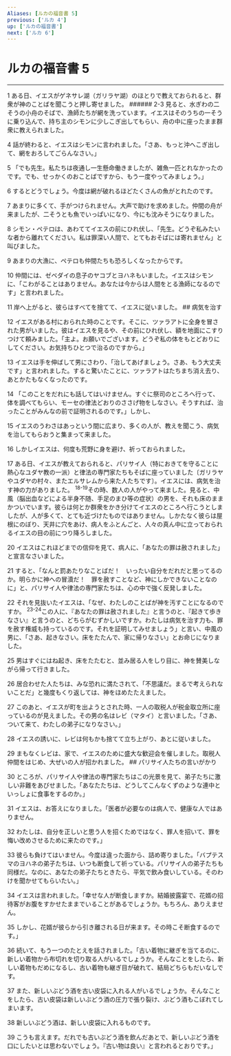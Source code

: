 ```yaml
---
Aliases: [ルカの福音書 5]
previous: ['ルカ 4']
up: ['ルカの福音書']
next: ['ルカ 6']
---
```

# ルカの福音書 5

***




1 
ある日、イエスがゲネサレ湖（ガリラヤ湖）のほとりで教えておられると、群衆が神のことばを聞こうと押し寄せました。 ###### 2-3 見ると、水ぎわの二そうの小舟のそばで、漁師たちが網を洗っています。イエスはそのうちの一そうに乗り込んで、持ち主のシモンに少しこぎ出してもらい、舟の中に座ったまま群衆に教えられました。 



4 
話が終わると、イエスはシモンに言われました。「さあ、もっと沖へこぎ出して、網をおろしてごらんなさい。」 



5 
「でも先生。私たちは夜通し一生懸命働きましたが、雑魚一匹とれなかったのです。でも、せっかくのおことばですから、もう一度やってみましょう。」 



6 
するとどうでしょう。今度は網が破れるほどたくさんの魚がとれたのです。 



7 
あまりに多くて、手がつけられません。大声で助けを求めました。仲間の舟が来ましたが、二そうとも魚でいっぱいになり、今にも沈みそうになりました。 



8 
シモン・ペテロは、あわててイエスの前にひれ伏し、「先生。どうぞ私みたいな者から離れてください。私は罪深い人間で、とてもおそばには寄れません」と叫びました。 



9 
あまりの大漁に、ペテロも仲間たちも恐ろしくなったからです。 



10 
仲間には、ゼベダイの息子のヤコブとヨハネもいました。イエスはシモンに、「こわがることはありません。あなたは今からは人間をとる漁師になるのです」と言われました。 



11 
岸へ上がると、彼らはすべてを捨てて、イエスに従いました。 ## 病気を治す 



12 
イエスがある村におられた時のことです。そこに、ツァラアトに全身を冒された男がいました。彼はイエスを見るや、その前にひれ伏し、額を地面にこすりつけて頼みました。「主よ。お願いでございます。どうぞ私の体をもとどおりにしてください。お気持ちひとつで治るのですから。」 



13 
イエスは手を伸ばして男にさわり、「治してあげましょう。さあ、もう大丈夫です」と言われました。すると驚いたことに、ツァラアトはたちまち消え去り、あとかたもなくなったのです。 



14 
「このことをだれにも話してはいけません。すぐに祭司のところへ行って、体を調べてもらい、モーセの律法どおりのささげ物をしなさい。そうすれば、治ったことがみんなの前で証明されるのです。」しかし、 



15 
イエスのうわさはあっという間に広まり、多くの人が、教えを聞こう、病気を治してもらおうと集まって来ました。 



16 
しかしイエスは、何度も荒野に身を避け、祈っておられました。 



17 
ある日、イエスが教えておられると、パリサイ人（特におきてを守ることに熱心なユダヤ教の一派）と律法の専門家たちもそばに座っていました〔ガリラヤやユダヤの村々、またエルサレムから来た人たちです〕。イエスには、病気を治す神の力がありました。 <sup class="versenum">18-19</sup>その時、数人の人がやって来ました。見ると、中風（脳出血などによる半身不随、手足のまひ等の症状）の男を、それも床のままかついでいます。彼らは何とか群衆をかき分けてイエスのところへ行こうとしましたが、人が多くて、とても近づけたものではありません。しかたなく彼らは屋根にのぼり、天井に穴をあけ、病人をふとんごと、人々の真ん中に立っておられるイエスの目の前につり降ろしました。 



20 
イエスはこれほどまでの信仰を見て、病人に、「あなたの罪は赦されました」と宣言なさいました。 



21 
すると、「なんと罰あたりなことばだ！　いったい自分をだれだと思ってるのか。明らかに神への冒瀆だ！　罪を赦すことなど、神にしかできないことなのに」と、パリサイ人や律法の専門家たちは、心の中で強く反発しました。 



22 
それを見抜いたイエスは、「なぜ、わたしのことばが神を汚すことになるのですか。 <sup class="versenum">23-24</sup>この人に、『あなたの罪は赦されました』と言うのと、『起きて歩きなさい』と言うのと、どちらがむずかしいですか。わたしは病気を治す力も、罪を赦す権威も持っているのです。それを証明してみせましょう」と言い、中風の男に、「さあ、起きなさい。床をたたんで、家に帰りなさい」とお命じになりました。 



25 
男はすぐにはね起き、床をたたむと、並み居る人をしり目に、神を賛美しながら帰って行きました。 



26 
居合わせた人たちは、みな恐れに満たされて、「不思議だ。まるで考えられないことだ」と幾度もくり返しては、神をほめたたえました。 



27 
このあと、イエスが町を出ようとされた時、一人の取税人が税金取立所に座っているのが見えました。その男の名はレビ（マタイ）と言いました。「さあ、ついて来て、わたしの弟子になりなさい。」 



28 
イエスの誘いに、レビは何もかも捨てて立ち上がり、あとに従いました。 



29 
まもなくレビは、家で、イエスのために盛大な歓迎会を催しました。取税人仲間をはじめ、大ぜいの人が招かれました。 ## パリサイ人たちの言いがかり 



30 
ところが、パリサイ人や律法の専門家たちはこの光景を見て、弟子たちに激しい非難をあびせました。「あなたたちは、どうしてこんなくずのような連中といっしょに食事をするのか。」 



31 
イエスは、お答えになりました。「医者が必要なのは病人で、健康な人ではありません。 



32 
わたしは、自分を正しいと思う人を招くためではなく、罪人を招いて、罪を悔い改めさせるために来たのです。」 



33 
彼らも負けてはいません。今度は違った面から、詰め寄りました。「バプテスマのヨハネの弟子たちは、いつも断食して祈っている。パリサイ人の弟子たちも同様だ。なのに、あなたの弟子たちときたら、平気で飲み食いしている。そのわけを聞かせてもらいたい。」 



34 
イエスは言われました。「幸せな人が断食しますか。結婚披露宴で、花婿の招待客がお腹をすかせたままでいることがあるでしょうか。もちろん、ありえません。 



35 
しかし、花婿が彼らから引き離される日が来ます。その時こそ断食するのです。」 



36 
続いて、もう一つのたとえを話されました。「古い着物に継ぎを当てるのに、新しい着物から布切れを切り取る人がいるでしょうか。そんなことをしたら、新しい着物もだめになるし、古い着物も継ぎ目が破れて、結局どちらもだいなしです。 



37 
また、新しいぶどう酒を古い皮袋に入れる人がいるでしょうか。そんなことをしたら、古い皮袋は新しいぶどう酒の圧力で張り裂け、ぶどう酒もこぼれてしまいます。 



38 
新しいぶどう酒は、新しい皮袋に入れるものです。 



39 
こうも言えます。だれでも古いぶどう酒を飲んだあとで、新しいぶどう酒を口にしたいとは思わないでしょう。『古い物は良い』と言われるとおりです。」
